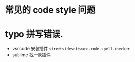 # 常见的 code style 问题
# typo 拼写错误.
  - vsocode 安装插件 `streetsidesoftware.code-spell-checker`
  - sublime 找一款插件

